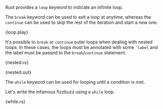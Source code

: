 Rust provides a `loop` keyword to indicate an infinite loop.

The `break` keyword can be used to exit a loop at anytime, whereas the
`continue` can be used to skip the rest of the iteration and start a new one.

{loop.play}

It's possible to `break` or `continue` outer loops when dealing with nested
loops. In these cases, the loops must be annotated with some `'label` and the
label must be passed to the `break`/`continue` statement.

{nested.rs}

{nested.out}

The `while` keyword can be used for looping until a condition is met.

Let's write the infamous fizzbuzz using a `while` loop.

{while.rs}
